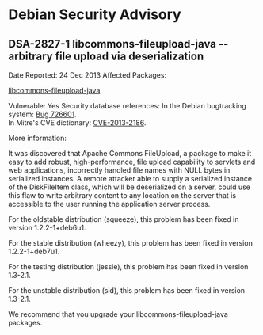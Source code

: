 
Debian Security Advisory
========================


DSA-2827-1 libcommons-fileupload-java -- arbitrary file upload via deserialization
----------------------------------------------------------------------------------



Date Reported:
24 Dec 2013
Affected Packages:

[libcommons-fileupload-java](https://packages.debian.org/src:libcommons-fileupload-java)

Vulnerable:
Yes
Security database references:
In the Debian bugtracking system: [Bug 726601](https://bugs.debian.org/cgi-bin/bugreport.cgi?bug=726601).  
In Mitre's CVE dictionary: [CVE-2013-2186](https://security-tracker.debian.org/tracker/CVE-2013-2186).  

More information:

It was discovered that Apache Commons FileUpload, a package to make it
easy to add robust, high-performance, file upload capability to servlets
and web applications, incorrectly handled file names with NULL bytes in
serialized instances. A remote attacker able to supply a serialized
instance of the DiskFileItem class, which will be deserialized on a
server, could use this flaw to write arbitrary content to any location
on the server that is accessible to the user running the application
server process.


For the oldstable distribution (squeeze), this problem has been fixed in
version 1.2.2-1+deb6u1.


For the stable distribution (wheezy), this problem has been fixed in
version 1.2.2-1+deb7u1.


For the testing distribution (jessie), this problem has been fixed in
version 1.3-2.1.


For the unstable distribution (sid), this problem has been fixed in
version 1.3-2.1.


We recommend that you upgrade your libcommons-fileupload-java packages.





